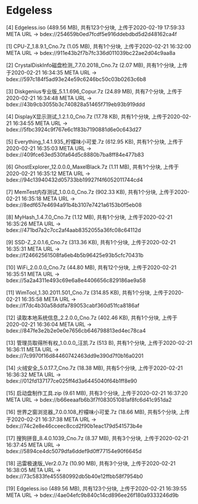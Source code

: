 # Edgeless


[4] Edgeless.iso (489.56 MB), 共有123个分块, 上传于2020-02-19 17:59:33
    META URL -> bdex://254659b0ed7fcdf5e916ddebdbd5d2d48162ca4f
	

[1] CPU-Z_1.8.9.1_Cno.7z (1.05 MB), 共有1个分块, 上传于2020-02-21 16:32:00
    META URL -> bdex://911e43b2f7b7fc336d011039bc22ae2d04c9aa8a

[2] CrystalDiskInfo磁盘检测_7.7.0.2018_Cno.7z (2.07 MB), 共有1个分块, 上传于2020-02-21 16:34:35
    META URL -> bdex://597c184f5ad93e24e59c6246bc50c03b0263c6b8

[3] Diskgenius专业版_5.1.1.696_Copur.7z (24.89 MB), 共有7个分块, 上传于2020-02-21 16:34:48
    META URL -> bdex://43b9cb3055b3c740828a51465f719eb93b919ddd

[4] DisplayX显示测试_1.2.1.0_Cno.7z (17.78 KB), 共有1个分块, 上传于2020-02-21 16:34:55
    META URL -> bdex://5fbc3924c9f767e6c1f83b7190881d6e0c643d27

[5] Everything_1.4.1.935_柠檬味小可爱.7z (612.95 KB), 共有1个分块, 上传于2020-02-21 16:35:03
    META URL -> bdex://409fce63ed530fa64d5c8880b7ba8ff84e477b83

[6] GhostExplorer_12.0.0.0_MaxelBlack.7z (1.11 MB), 共有1个分块, 上传于2020-02-21 16:35:12
    META URL -> bdex://94c13940432d05733bb19927f4f6052011744cd4

[7] MemTest内存测试_1.0.0.0_Cno.7z (902.33 KB), 共有1个分块, 上传于2020-02-21 16:35:18
    META URL -> bdex://8edf657e4694a91b4b3107e7421a6153b0f5eb08

[8] MyHash_1.4.7.0_Cno.7z (1.12 MB), 共有1个分块, 上传于2020-02-21 16:35:26
    META URL -> bdex://471bd7a2c7cc2af4aab8352055a36fc08c64112d

[9] SSD-Z_2.0.1.6_Cno.7z (313.36 KB), 共有1个分块, 上传于2020-02-21 16:35:31
    META URL -> bdex://f24662561508fa6eb4b5b96425e93b5cfc70431b

[10] WiFi_2.0.0.0_Cno.7z (44.80 MB), 共有12个分块, 上传于2020-02-21 16:35:51
     META URL -> bdex://5a2a4311e493c69e6a8e4406656c829186ae9a58

[11] WimTool_1.30.2011.501_Cno.7z (314.85 KB), 共有1个分块, 上传于2020-02-21 16:35:58
     META URL -> bdex://f7dc4b30a58ddfa789053cabf360d51fca8186af

[12] 读取本地系统信息_2.2.0.0_Cno.7z (402.46 KB), 共有1个分块, 上传于2020-02-21 16:36:04
     META URL -> bdex://847fe3e2b2e0e0e7656cb646798813ed4ec78ca4

[13] 管理员取得所有权_1.0.0.0_汪凯.7z (513 B), 共有1个分块, 上传于2020-02-21 16:36:11
     META URL -> bdex://7c9970f16d84460742463dd9e390d7f0b16a0201

[14] 火绒安全_5.0.17.7_Cno.7z (18.38 MB), 共有5个分块, 上传于2020-02-21 16:36:32
     META URL -> bdex://012fd137177ce025ff4d3a6445040f64b1ff8e90

[15] 启动盘制作工具.zip (9.61 MB), 共有3个分块, 上传于2020-02-21 16:37:20
     META URL -> bdex://b66eeaafb6b3f7f083051081af8fc6d41c951da2

[16] 世界之窗浏览器_7.0.0.108_柠檬味小可爱.7z (18.66 MB), 共有5个分块, 上传于2020-02-21 16:37:38
     META URL -> bdex://74c2e8e46cceec8ccd2f90b1eac179d541573b4e

[17] 搜狗拼音_8.4.0.1039_Cno.7z (8.37 MB), 共有3个分块, 上传于2020-02-21 16:37:45
     META URL -> bdex://5894ce4dc5079dfa6ddef9d0ff77154e90f6645d

[18] 迅雷极速版_Ver2.0.7z (10.90 MB), 共有3个分块, 上传于2020-02-21 16:38:05
     META URL -> bdex://73c5833fe455580992db5b40e12ffbb58f7954b0

[19] Edgeless.iso (489.56 MB), 共有123个分块, 上传于2020-02-21 16:39:55
     META URL -> bdex://4ae04efc9b840c14cd896ee26f180a9333246d9b